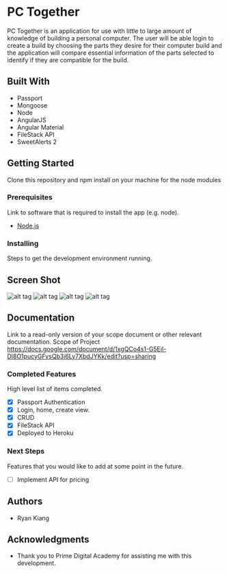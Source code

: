 # PC Together

PC Together is an application for use with little to large amount of knowledge of building a personal computer. The user will be able login to create a build by choosing the parts they desire for their computer build and the application will compare essential information of the parts selected to identify if they are compatible for the build. 

## Built With

- Passport
- Mongoose
- Node
- AngularJS
- Angular Material
- FileStack API
- SweetAlerts 2

## Getting Started

Clone this repository and npm install on your machine for the node modules

### Prerequisites

Link to software that is required to install the app (e.g. node).

- [Node.js](https://nodejs.org/en/)


### Installing

Steps to get the development environment running.

## Screen Shot

![alt tag](/assets/login.png)
![alt tag](/assets/home.png)
![alt tag](/assets/home2.png)
![alt tag](/assets/create.png)

## Documentation

Link to a read-only version of your scope document or other relevant documentation.
Scope of Project
https://docs.google.com/document/d/1xgQCo4s1-G5Eil-Dl8O1pucyGFvsQb3i6Ly7XbdJYKk/edit?usp=sharing

### Completed Features

High level list of items completed.

- [x] Passport Authentication
- [x] Login, home, create view.
- [x] CRUD
- [x] FileStack API
- [x] Deployed to Heroku

### Next Steps

Features that you would like to add at some point in the future.

- [ ] Implement API for pricing

## Authors

* Ryan Kiang


## Acknowledgments

* Thank you to Prime Digital Academy for assisting me with this development.
